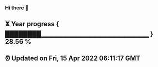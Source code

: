 ### Hi there 👋
⏳ Year progress { ████████▁▁▁▁▁▁▁▁▁▁▁▁▁▁▁▁▁▁▁▁▁▁ } 28.56 %
---
⏰ Updated on Fri, 15 Apr 2022 06:11:17 GMT
---
